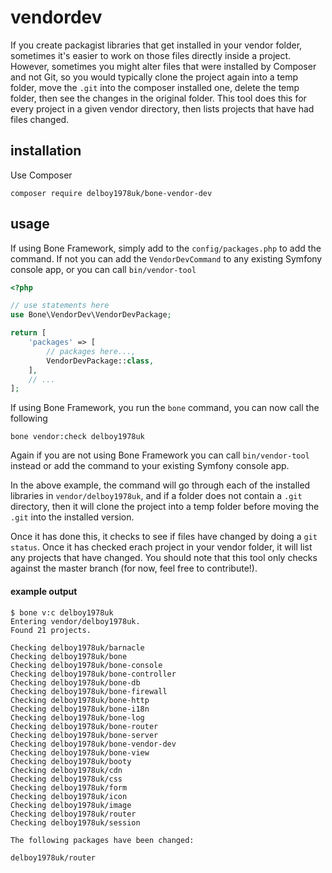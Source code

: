 # vendordev
If you create packagist libraries that get installed in your vendor folder, sometimes it's easier to work on those
files directly inside a project. However, sometimes you might alter files that were installed by Composer and not Git, so
you would typically clone the project again into a temp folder, move the `.git` into the composer installed one,
delete the temp folder, then see the changes in the original folder. This tool does this for every project 
in a given vendor directory, then lists projects that have had files changed.
## installation
Use Composer
```
composer require delboy1978uk/bone-vendor-dev
```
## usage
If using Bone Framework, simply add to the `config/packages.php` to add the command. If not you can add the 
`VendorDevCommand` to any existing Symfony console app, or you can call `bin/vendor-tool`
```php
<?php

// use statements here
use Bone\VendorDev\VendorDevPackage;

return [
    'packages' => [
        // packages here...,
        VendorDevPackage::class,
    ],
    // ...
];
```
If using Bone Framework, you run the `bone` command, you can now call the following
```
bone vendor:check delboy1978uk
```
Again if you are not using Bone Framework you can call `bin/vendor-tool` instead or add the command to your existing 
Symfony console app.

In the above example, the command will go through each of the installed libraries in `vendor/delboy1978uk`, and if a folder does
not contain a `.git` directory, then it will clone the project into a temp folder before moving the `.git` into
the installed version.

Once it has done this, it checks to see if files have changed by doing a `git status`. Once it has checked erach
project in your vendor folder, it will list any projects that have changed. You should note that this tool only 
checks against the master branch (for now, feel free to contribute!).
#### example output
```
$ bone v:c delboy1978uk
Entering vendor/delboy1978uk.
Found 21 projects.

Checking delboy1978uk/barnacle
Checking delboy1978uk/bone
Checking delboy1978uk/bone-console
Checking delboy1978uk/bone-controller
Checking delboy1978uk/bone-db
Checking delboy1978uk/bone-firewall
Checking delboy1978uk/bone-http
Checking delboy1978uk/bone-i18n
Checking delboy1978uk/bone-log
Checking delboy1978uk/bone-router
Checking delboy1978uk/bone-server
Checking delboy1978uk/bone-vendor-dev
Checking delboy1978uk/bone-view
Checking delboy1978uk/booty
Checking delboy1978uk/cdn
Checking delboy1978uk/css
Checking delboy1978uk/form
Checking delboy1978uk/icon
Checking delboy1978uk/image
Checking delboy1978uk/router
Checking delboy1978uk/session

The following packages have been changed:

delboy1978uk/router

```